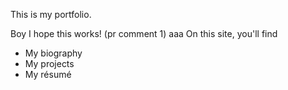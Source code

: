 This is my portfolio.

Boy I hope this works! (pr comment 1)
aaa
On this site, you'll find

- My biography
- My projects
- My résumé
